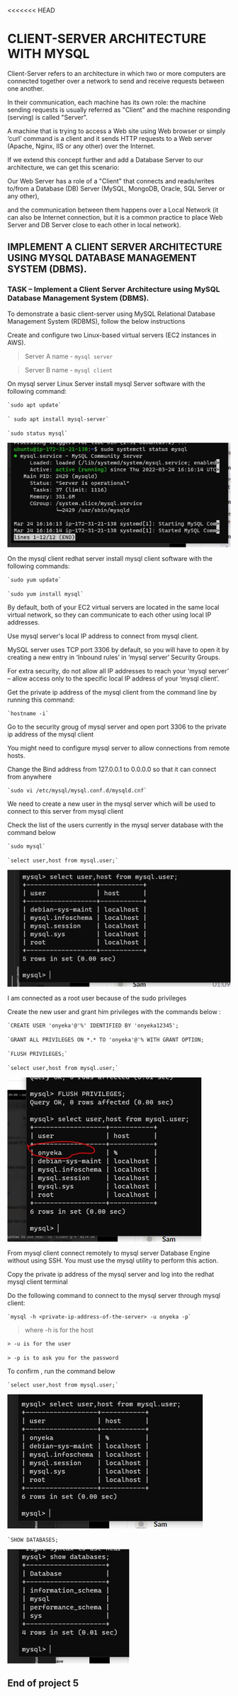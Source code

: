 <<<<<<< HEAD

# CLIENT-SERVER ARCHITECTURE WITH MYSQL


Client-Server refers to an architecture in which two or more computers are connected together over a network to send and receive requests between one another.

In their communication, each machine has its own role: the machine sending requests is usually referred as "Client" and the machine responding (serving) is called "Server".

A machine that is trying to access a Web site using Web browser or simply ‘curl’ command is a client and it sends HTTP requests to a Web server (Apache, Nginx, IIS or any other) over the Internet.

If we extend this concept further and add a Database Server to our architecture, we can get this scenario:

Our Web Server has a role of a "Client" that connects and reads/writes to/from a Database (DB) Server (MySQL, MongoDB, Oracle, SQL Server or any other), 

and the communication between them happens over a Local Network (it can also be Internet connection, but it is a common practice to place Web Server and DB Server close to each other in local network).

## IMPLEMENT A CLIENT SERVER ARCHITECTURE USING MYSQL DATABASE MANAGEMENT SYSTEM (DBMS).

### TASK – Implement a Client Server Architecture using MySQL Database Management System (DBMS).

To demonstrate a basic client-server using MySQL Relational Database Management System (RDBMS), follow the below instructions

Create and configure two Linux-based virtual servers (EC2 instances in AWS).

> Server A name - `mysql server`

> Server B name - `mysql client`

On mysql server Linux Server install mysql Server software with the following command:

	`sudo apt update`

	` sudo apt install mysql-server`

	`sudo status mysql`

![MySQL server active](https://github.com/onyeka-hub/Project-5/blob/main/images/mysql-server-active.JPG)

On the mysql client redhat server install mysql client software with the following commands:

	`sudo yum update`

	`sudo yum install mysql`

By default, both of your EC2 virtual servers are located in the same local virtual network, so they can communicate to each other using local IP addresses.

Use mysql server's local IP address to connect from mysql client.

MySQL server uses TCP port 3306 by default, so you will have to open it by creating a new entry in ‘Inbound rules’ in ‘mysql server’ Security Groups.

For extra security, do not allow all IP addresses to reach your ‘mysql server’ – allow access only to the specific local IP address of your ‘mysql client’.

Get the private ip address of the mysql client from the command line by running this command:

	`hostname -i`

Go to the security groug of mysql server and open port 3306 to the private ip address of the mysql client

You might need to configure mysql server to allow connections from remote hosts.

Change the Bind address from 127.0.0.1 to 0.0.0.0 so that it can connect from anywhere

	`sudo vi /etc/mysql/mysql.conf.d/mysqld.cnf`

We need to create a new user in the mysql server which will be used to connect to this server from mysql client
 
Check the list of the users currently in the mysql server database with the command below

	`sudo mysql`

	`select user,host from mysql.user;`


![list of users in mysql server](https://github.com/onyeka-hub/Project-5/blob/main/images/list-user-mysql-server.JPG)

I am connected as a root user because of the sudo privileges

Create the new user and grant him privileges with the commands below :

	`CREATE USER 'onyeka'@'%' IDENTIFIED BY 'onyeka12345';

	`GRANT ALL PRIVILEGES ON *.* TO 'onyeka'@'% WITH GRANT OPTION;

	`FLUSH PRIVILEGES;`

	`select user,host from mysql.user;`


![list of users in mysql server](https://github.com/onyeka-hub/Project-5/blob/main/images/new-user.JPG)


From mysql client connect remotely to mysql server Database Engine without using SSH. You must use the mysql utility to perform this action.

Copy the private ip address of the mysql server and log into the redhat mysql client terminal

Do the following command to connect to the mysql server through mysql client:

	`mysql -h <private-ip-address-of-the-server> -u onyeka -p`

> where -h is for the host

	> -u is for the user 

	> -p is to ask you for the password

To confirm , run the command below

	`select user,host from mysql.user;`

![list of users in mysql server](https://github.com/onyeka-hub/Project-5/blob/main/images/users-from-client.JPG)

	`SHOW DATABASES;

![database](https://github.com/onyeka-hub/Project-5/blob/main/images/show-database.JPG)

## End of project 5

